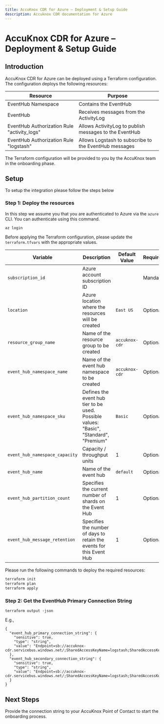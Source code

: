 ```yaml
---
title: AccuKnox CDR for Azure – Deployment & Setup Guide
description: Accuknox CDR documentation for Azure
---
```


# AccuKnox CDR for Azure – Deployment & Setup Guide

## Introduction

AccuKnox CDR for Azure can be deployed using a Terraform configuration. The
configuration deploys the following resources:

| Resource                                    | Purpose                                                |
|---------------------------------------------|--------------------------------------------------------|
| EventHub Namespace                          | Contains the EventHub                                  |
| EventHub                                    | Receives messages from the ActivityLog                 |
| EventHub Authorization Rule "activity_logs" | Allows ActivityLog to publish messages to the EventHub |
| EventHub Authorization Rule "logstash"      | Allows Logstash to subscribe to the EventHub messages  |

The Terraform configuration will be provided to you by the AccuKnox team in
the onboarding phase.

## Setup

To setup the integration please follow the steps below

### Step 1: Deploy the resources

In this step we assume you that you are authenticated to Azure via the `azure`
CLI. You can authenticate using this command.

```bash
az login
```

Before applying the Terraform configuration, please update the
`terraform.tfvars` with the appropriate values.

| Variable                       | Description                                                                            | Default Value  | Requirement |
|--------------------------------|----------------------------------------------------------------------------------------|----------------|-------------|
| `subscription_id`              | Azure account subscription ID                                                          |                | Mandatory   |
| `location`                     | Azure location where the resources will be created                                     | `East US`      | Optional    |
| `resource_group_name`          | Name of the resource group to be created                                               | `accuknox-cdr` | Optional    |
| `event_hub_namespace_name`     | Name of the event hub namespace to be created                                          | `accuknox-cdr` | Optional    |
| `event_hub_namespace_sku`      | Defines the event hub tier to be used. Possible values: "Basic", "Standard", "Premium" | `Basic`        | Optional    |
| `event_hub_namespace_capacity` | Capacity / throughput units                                                            | 1              | Optional    |
| `event_hub_name`               | Name of the event hub                                                                  | `default`      | Optional    |
| `event_hub_partition_count`    | Specifies the current number of shards on the Event Hub                                | 1              | Optional    |
| `event_hub_message_retention`  | Specifies the number of days to retain the events for this Event Hub                   | 1              | Optional    |

Please run the following commands to deploy the required resources:

```bash
terraform init
terraform plan
terraform apply
```

### Step 2: Get the EventHub Primary Connection String

```
terraform output -json
```

E.g.,

```
{
  "event_hub_primary_connection_string": {
    "sensitive": true,
    "type": "string",
    "value": "Endpoint=sb://accuknox-cdr.servicebus.windows.net/;SharedAccessKeyName=logstash;SharedAccessKey=REDACTED;EntityPath=default"
  },
  "event_hub_secondary_connection_string": {
    "sensitive": true,
    "type": "string",
    "value": "Endpoint=sb://accuknox-cdr.servicebus.windows.net/;SharedAccessKeyName=logstash;SharedAccessKey=REDACTED;EntityPath=default"
  }
}
```

## **Next Steps**

Provide the connection string to your AccuKnox Point of Contact to start the
onboarding process.
